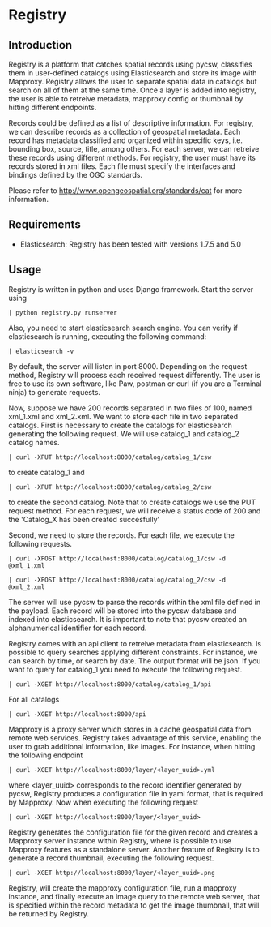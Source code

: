 Registry
========


Introduction
------------

Registry is a platform that catches spatial records using pycsw, classifies them
in user-defined catalogs using Elasticsearch and store its image with Mapproxy.
Registry allows the user to separate spatial data in catalogs but search on all
of them at the same time. Once a layer is added into registry, the user is able
to retreive metadata, mapproxy config or thumbnail by hitting different
endpoints.

Records could be defined as a list of descriptive information. For registry, we
can describe records as a collection of geospatial metadata. Each record has
metadata classified and organized within specific keys, i.e. bounding box,
source, title, among others. For each server, we can retreive these records
using different methods. For registry, the user must have its records stored in
xml files. Each file must specify the interfaces and bindings defined by the
OGC standards.

Please refer to http://www.opengeospatial.org/standards/cat for more information.

Requirements
------------

- Elasticsearch: Registry has been tested with versions 1.7.5 and 5.0


Usage
-----

Registry is written in python and uses Django framework. Start the server using

	| python registry.py runserver

Also, you need to start elasticsearch search engine. You can verify if
elasticsearch is running, executing the following command:

	| elasticsearch -v

By default, the server will listen in port 8000. Depending on the request
method, Registry will process each received request differently. The user is
free to use its own software, like Paw, postman or curl (if you are a Terminal
ninja) to generate requests.

Now, suppose we have 200 records separated in two files of 100, named xml_1.xml
and xml_2.xml. We want to store each file in two separated catalogs. First is
necessary to create the catalogs for elasticsearch generating the following
request. We will use catalog_1 and catalog_2 catalog names.

	| curl -XPUT http://localhost:8000/catalog/catalog_1/csw

to create catalog_1 and

	| curl -XPUT http://localhost:8000/catalog/catalog_2/csw

to create the second catalog. Note that to create catalogs we use the PUT
request method. For each request, we will receive a status code of 200 and
the 'Catalog_X has been created succesfully' 

Second, we need to store the records. For each file, we execute the following
requests.

	| curl -XPOST http://localhost:8000/catalog/catalog_1/csw -d @xml_1.xml

	| curl -XPOST http://localhost:8000/catalog/catalog_2/csw -d @xml_2.xml

The server will use pycsw to parse the records within the xml file defined in
the payload. Each record will be stored into the pycsw database and indexed
into elasticsearch. It is important to note that pycsw created an alphanumerical
identifier for each record.

Registry comes with an api client to retreive metadata from elasticsearch. Is
possible to query searches applying different constraints. For instance, we
can search by time, or search by date. The output format will be json. If you
want to query for catalog_1 you need to execute the following request.

	| curl -XGET http://localhost:8000/catalog/catalog_1/api

For all catalogs

	| curl -XGET http://localhost:8000/api

Mapproxy is a proxy server which stores in a cache geospatial data from remote
web services. Registry takes advantage of this service, enabling the user to
grab additional information, like images. For instance, when hitting the
following endpoint

	| curl -XGET http://localhost:8000/layer/<layer_uuid>.yml

where <layer_uuid> corresponds to the record identifier generated by pycsw,
Registry produces a configuration file in yaml format, that is required by
Mapproxy. Now when executing the following request

	| curl -XGET http://localhost:8000/layer/<layer_uuid>

Registry generates the configuration file for the given record and creates a
Mapproxy server instance within Registry, where is possible to use Mapproxy
features as a standalone server. Another feature of Registry is to generate a
record thumbnail, executing the following request.

	| curl -XGET http://localhost:8000/layer/<layer_uuid>.png

Registry, will create the mapproxy configuration file, run a mapproxy instance,
and finally execute an image query to the remote web server, that is specified
within the record metadata to get the image thumbnail, that will be returned by
Registry.
